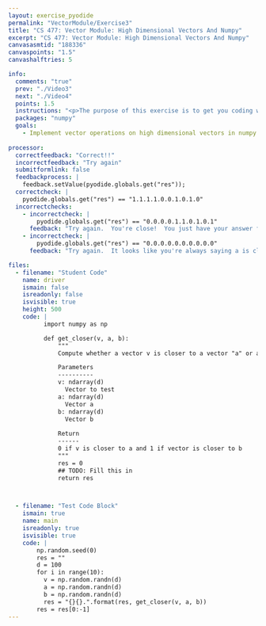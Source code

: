 ```yaml
---
layout: exercise_pyodide
permalink: "VectorModule/Exercise3"
title: "CS 477: Vector Module: High Dimensional Vectors And Numpy"
excerpt: "CS 477: Vector Module: High Dimensional Vectors And Numpy"
canvasasmtid: "188336"
canvaspoints: "1.5"
canvashalftries: 5

info:
  comments: "true"
  prev: "./Video3"
  next: "./Video4"
  points: 1.5
  instructions: "<p>The purpose of this exercise is to get you coding with high dimensional vectors in numpy.  Fill in the code below to return a 0 if a particular vector <b>v</b> is closer to the vector <b>a</b> or a 1 if it is closer to vector <b>b</b>.  The distance between two vectors can be computed as the magnitude of the vector subtraction between the two.</p>"
  packages: "numpy"
  goals:
    - Implement vector operations on high dimensional vectors in numpy
    
processor:  
  correctfeedback: "Correct!!" 
  incorrectfeedback: "Try again"
  submitformlink: false
  feedbackprocess: | 
    feedback.setValue(pyodide.globals.get("res"));
  correctcheck: |
    pyodide.globals.get("res") == "1.1.1.1.0.0.1.0.1.0"
  incorrectchecks:
    - incorrectcheck: |
        pyodide.globals.get("res") == "0.0.0.0.1.1.0.1.0.1"
      feedback: "Try again.  You're close!  You just have your answer flipped"
    - incorrectcheck: |
        pyodide.globals.get("res") == "0.0.0.0.0.0.0.0.0.0"
      feedback: "Try again.  It looks like you're always saying a is closer each time, but check b as well, because sometimes b is closer"

files:
  - filename: "Student Code"
    name: driver
    ismain: false
    isreadonly: false
    isvisible: true
    height: 500
    code: | 
          import numpy as np

          def get_closer(v, a, b):
              """
              Compute whether a vector v is closer to a vector "a" or a vector "b"

              Parameters
              ----------
              v: ndarray(d)
                Vector to test
              a: ndarray(d)
                Vector a
              b: ndarray(d)
                Vector b
              
              Return
              ------
              0 if v is closer to a and 1 if vector is closer to b
              """
              res = 0
              ## TODO: Fill this in
              return res



  - filename: "Test Code Block"
    ismain: true
    name: main
    isreadonly: true
    isvisible: true
    code: |
        np.random.seed(0)
        res = ""
        d = 100
        for i in range(10):
          v = np.random.randn(d)
          a = np.random.randn(d)
          b = np.random.randn(d)
          res = "{}{}.".format(res, get_closer(v, a, b))
        res = res[0:-1]
---
```

